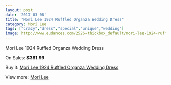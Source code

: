 ```yaml
---
layout: post
date: '2017-03-08'
title: "Mori Lee 1924 Ruffled Organza Wedding Dress"
category: Mori Lee
tags: ["crazy","dress","special","unique","wedding"]
image: http://www.eudances.com/2526-thickbox_default/mori-lee-1924-ruffled-organza-wedding-dress.jpg
---
```

Mori Lee 1924 Ruffled Organza Wedding Dress

On Sales: **$381.99**
<a href="https://www.eudances.com/en/mori-lee/841-mori-lee-1924-ruffled-organza-wedding-dress.html"><amp-img layout="responsive" width="600" height="600" src="//www.eudances.com/2526-thickbox_default/mori-lee-1924-ruffled-organza-wedding-dress.jpg" alt="Mori Lee 1924 Ruffled Organza Wedding Dress 0" /></a>
<a href="https://www.eudances.com/en/mori-lee/841-mori-lee-1924-ruffled-organza-wedding-dress.html"><amp-img layout="responsive" width="600" height="600" src="//www.eudances.com/2529-thickbox_default/mori-lee-1924-ruffled-organza-wedding-dress.jpg" alt="Mori Lee 1924 Ruffled Organza Wedding Dress 1" /></a>
<a href="https://www.eudances.com/en/mori-lee/841-mori-lee-1924-ruffled-organza-wedding-dress.html"><amp-img layout="responsive" width="600" height="600" src="//www.eudances.com/2528-thickbox_default/mori-lee-1924-ruffled-organza-wedding-dress.jpg" alt="Mori Lee 1924 Ruffled Organza Wedding Dress 2" /></a>
<a href="https://www.eudances.com/en/mori-lee/841-mori-lee-1924-ruffled-organza-wedding-dress.html"><amp-img layout="responsive" width="600" height="600" src="//www.eudances.com/2527-thickbox_default/mori-lee-1924-ruffled-organza-wedding-dress.jpg" alt="Mori Lee 1924 Ruffled Organza Wedding Dress 3" /></a>

Buy it: [Mori Lee 1924 Ruffled Organza Wedding Dress](https://www.eudances.com/en/mori-lee/841-mori-lee-1924-ruffled-organza-wedding-dress.html "Mori Lee 1924 Ruffled Organza Wedding Dress")

View more: [Mori Lee](https://www.eudances.com/en/9-mori-lee "Mori Lee")